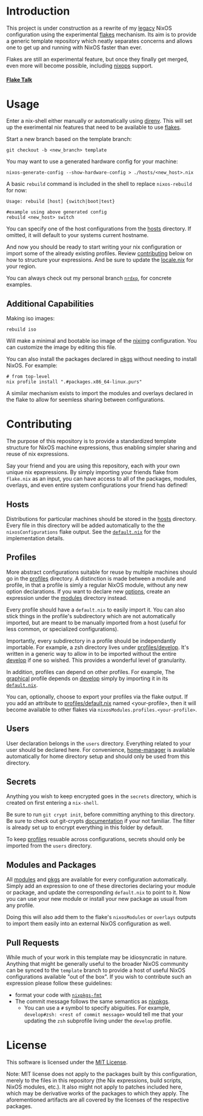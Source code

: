 # Introduction

This project is under construction as a rewrite of my [legacy][old]
NixOS configuration using the experimental [flakes][rfc] mechanism. Its aim is
to provide a generic template repository which neatly separates concerns and
allows one to get up and running with NixOS faster than ever.

Flakes are still an experimental feature, but once they finally get merged,
even more will become possible, including [nixops](https://nixos.org/nixops)
support.


#### [Flake Talk][video]

# Usage

Enter a nix-shell either manually or automatically using [direnv][direnv]. This
will set up the exerimental nix features that need to be available to use
[flakes][pr].

Start a new branch based on the template branch:
```
git checkout -b <new_branch> template
```

You may want to use a generated hardware config for your machine:
```
nixos-generate-config --show-hardware-config > ./hosts/<new_host>.nix
```


A basic `rebuild` command is included in the shell to replace
`nixos-rebuild` for now:

```
Usage: rebuild [host] {switch|boot|test}

#example using above generated config
rebuild <new_host> switch
```

You can specify one of the host configurations from the [hosts](hosts)
directory. If omitted, it will default to your systems current hostname.

And now you should be ready to start writing your nix configuration or import
some of the already existing profiles. Review [contributing](#contributing)
below on how to structure your expressions. And be sure to update the
[locale.nix](local/locale.nix) for your region.

You can always check out my personal branch
[`nrdxp`](https://github.com/nrdxp/nixflk/tree/nrdxp), for concrete examples.

## Additional Capabilities

Making iso images:
```
rebuild iso
```

Will make a minimal and bootable iso image of the [niximg](hosts/niximg.nix)
configuration. You can customize the image by editing this file.

You can also install the packages declared in [pkgs](pkgs) without needing
to install NixOS. For example:
```
# from top-level
nix profile install ".#packages.x86_64-linux.purs"
```

A similar mechanism exists to import the modules and overlays declared in the
flake to allow for seemless sharing between configurations.

# Contributing

The purpose of this repository is to provide a standardized template structure
for NixOS machine expressions, thus enabling simpler sharing and reuse of nix
expressions.

Say your friend and you are using this repository, each with your own unique
nix epxpressions. By simply importing your friends flake from `flake.nix` as an
input, you can have access to all of the packages, modules, overlays, and even
entire system configurations your friend has defined!

## Hosts
Distributions for particular machines should be stored in the [hosts](hosts)
directory. Every file in this directory will be added automatically to the
the `nixosConfigurations` flake output. See the
[`default.nix`](hosts/default.nix) for the implementation details.

## Profiles
More abstract configurations suitable for reuse by multiple machines should
go in the [profiles](profiles) directory. A distinction is made between a module
and profile, in that a profile is simly a regular NixOS module, without any new
option declarations. If you want to declare new
[options](https://nixos.org/nixos/manual/options.html), create an expression
under the [modules](modules) directory instead.

Every profile should have a `default.nix` to easily import it. You can also
stick things in the profile's subdirectory which are not automatically
imported, but are meant to be manually imported from a host (useful for less
common, or specialized configurations).

Importantly, every subdirectory in a profile should be independantly importable.
For example, a zsh directory lives under [profiles/develop](profiles/develop/zsh).
It's written in a generic way to allow in to be imported without the entire
[develop](profiles/develop) if one so wished. This provides a wonderful level of
granularity.

In addition, profiles can depend on other profiles. For example, The
[graphical](profiles/graphical) profile depends on [develop](profiles/develop)
simply by importing it in its [`default.nix`](profiles/graphical/default.nix).

You can, optionally, choose to export your profiles via the flake output. If
you add an attribute to [profiles/default.nix](profiles/default.nix) named
\<your-profile>, then it will become available to other flakes via
`nixosModules.profiles.<your-profile>`.

## Users
User declaration belongs in the `users` directory. Everything related to
your user should be declared here. For convenience, [home-manager][home-manager]
is available automatically for home directory setup and should only be used
from this directory.

## Secrets
Anything you wish to keep encrypted goes in the `secrets` directory, which is
created on first entering a `nix-shell`.

Be sure to run `git crypt init`, before committing anything to this directory.
Be sure to check out git-crypts [documentation](https://github.com/AGWA/git-crypt)
if your not familiar. The filter is already set up to encrypt everything in this
folder by default.

To keep [profiles](profiles) resuable across configurations, secrets should
only be imported from the `users` directory.

## Modules and Packages
All [modules](modules/default.nix) and [pkgs](pkgs/default.nix) are available
for every configuration automatically. Simply add an expression to one of
these directories declaring your module or package, and update the
corresponding `default.nix` to point to it. Now you can use your new module or
install your new package as usual from any profile.

Doing this will also add them to the flake's `nixosModules` or `overlays`
outputs to import them easily into an external NixOS configuration as well.

## Pull Requests

While much of your work in this template may be idiosyncratic in nature. Anything
that might be generally useful to the broader NixOS community can be synced to
the `template` branch to provide a host of useful NixOS configurations available
"out of the box". If you wish to contribute such an expression please follow
these guidelines:

* format your code with [`nixpkgs-fmt`][nixpkgs-fmt]
* The commit message follows the same semantics as [nixpkgs][nixpkgs].
  * You can use a `#` symbol to specify abiguities. For example,
  `develop#zsh: <rest of commit message>` would tell me that your updating the
  `zsh` subprofile living under the `develop` profile.



# License

This software is licensed under the [MIT License](COPYING).

Note: MIT license does not apply to the packages built by this configuration,
merely to the files in this repository (the Nix expressions, build
scripts, NixOS modules, etc.). It also might not apply to patches
included here, which may be derivative works of the packages to
which they apply. The aforementioned artifacts are all covered by the
licenses of the respective packages.

[direnv]: https://direnv.net
[home-manager]: https://github.com/rycee/home-manager
[NixOS]: https://nixos.org
[nixpkgs-fmt]: https://github.com/nix-community/nixpkgs-fmt
[nixpkgs]: https://github.com/NixOS/nixpkgs
[old]: https://github.com/nrdxp/nixos
[pr]:  https://github.com/NixOS/nixpkgs/pull/68897
[rfc]: https://github.com/tweag/rfcs/blob/flakes/rfcs/0049-flakes.md
[video]: https://www.youtube.com/watch?v=UeBX7Ide5a0
